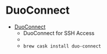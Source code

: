 # DuoConnect
- [DuoConnect](https://guide.duo.com/duoconnect)
  -  DuoConnect for SSH Access
  - 
  - `brew cask install duo-connect`
